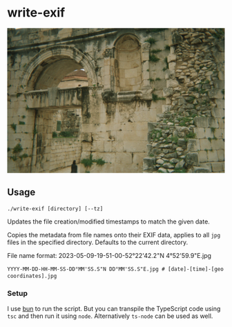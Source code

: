 # write-exif

![2023-05-17-15-24-00-43°30'30.2"N 16°26'29.0"E.jpg](./2023-05-17-15-24-00-43°30'30.2"N%2016°26'29.0"E.jpg)

## Usage

    ./write-exif [directory] [--tz]

Updates the file creation/modified timestamps to match the given date.

Copies the metadata from file names onto their EXIF data, applies to
all `jpg` files in the specified directory. Defaults to the current directory.

File name format: 2023-05-09-19-51-00-52°22'42.2"N 4°52'59.9"E.jpg

```
YYYY-MM-DD-HH-MM-SS-DD°MM'SS.S"N DD°MM'SS.S"E.jpg # [date]-[time]-[geo coordinates].jpg
```

### Setup

I use [bun](https://github.com/oven-sh/bun) to run the script.
But you can transpile the TypeScript code using `tsc` and then run it
using `node`.
Alternatively `ts-node` can be used as well.
